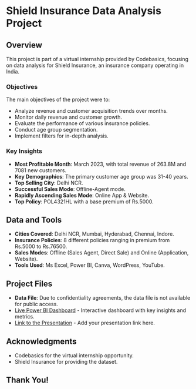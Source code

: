# Shield Insurance Data Analysis Project

## Overview
This project is part of a virtual internship provided by Codebasics, focusing on data analysis for Shield Insurance, an insurance company operating in India.

### Objectives
The main objectives of the project were to:
- Analyze revenue and customer acquisition trends over months.
- Monitor daily revenue and customer growth.
- Evaluate the performance of various insurance policies.
- Conduct age group segmentation.
- Implement filters for in-depth analysis.

### Key Insights
- **Most Profitable Month**: March 2023, with total revenue of 263.8M and 7081 new customers.
- **Key Demographics**: The primary customer age group was 31-40 years.
- **Top Selling City**: Delhi NCR.
- **Successful Sales Mode**: Offline-Agent mode.
- **Rapidly Ascending Sales Mode**: Online App & Website.
- **Top Policy**: POL4321HL with a base premium of Rs.5000.

## Data and Tools
- **Cities Covered**: Delhi NCR, Mumbai, Hyderabad, Chennai, Indore.
- **Insurance Policies**: 8 different policies ranging in premium from Rs.5000 to Rs.76500.
- **Sales Modes**: Offline (Sales Agent, Direct Sale) and Online (Application, Website).
- **Tools Used**: Ms Excel, Power BI, Canva, WordPress, YouTube.

## Project Files
- **Data File**: Due to confidentiality agreements, the data file is not available for public access.
- [Live Power BI Dashboard](https://app.powerbi.com/view?r=eyJrIjoiZmU1Yzc2N2QtMzU4Ni00YmJkLTgwYmQtN2VmZjM1NTU0MTU2IiwidCI6ImM2ZTU0OWIzLTVmNDUtNDAzMi1hYWU5LWQ0MjQ0ZGM1YjJjNCJ9) - Interactive dashboard with key insights and metrics.
- [Link to the Presentation](#) - Add your presentation link here.

## Acknowledgments
- Codebasics for the virtual internship opportunity.
- Shield Insurance for providing the dataset.
## Thank You! 

